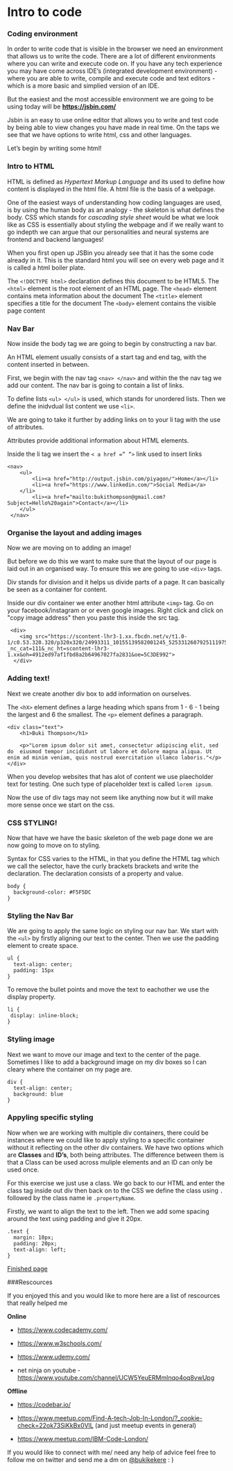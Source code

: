 # Intro to code

### Coding environment

In order to write code that is visible in the browser we need an environment that allows us to write the code. There are a lot of different environments where you can write and execute code on. If you have any tech experience you may have come across IDE’s (integrated development environment) - where you are able to write, compile and execute code and text editors - which is a more basic and simplied version of an IDE.

But the easiest and the most accessible environment we are going to be using today will be **https://jsbin.com/**

Jsbin is an easy to use online editor that allows you to write and test code by being able to view changes you have made in real time. On the taps we see that we have options to write html, css and other languages. 

Let’s begin by writing some html! 

### Intro to HTML

HTML is defined as *Hypertext Markup Language* and its used to define how content is displayed in the html file. A html file is the basis of a webpage.

One of the easiest ways of understanding how coding languages are used, is by using the human body as an analogy - the skeleton is what defines the body. CSS which stands for  *cascading style sheet* would be what we look like as CSS is essentially about styling the webpage and if we really want to go indepth we can argue that our personalities and neural systems are frontend and backend languages!

When you first open up JSBin you already see that it has the some code already in it. This is the standard html you will see on every web page and it is called a html boiler plate. 

The `<!DOCTYPE html>` declaration defines this document to be HTML5.
The `<html>` element is the root element of an HTML page.
The `<head>` element contains meta information about the document
The `<title>` element specifies a title for the document
The `<body>` element contains the visible page content

### Nav Bar
Now inside the body tag we are going to begin by constructing a nav bar.

An HTML element usually consists of a start tag and end tag, with the content inserted in between.
 
First, we begin with the nav tag `<nav> </nav>` and within the the nav tag we add our content. The nav bar is going to contain a list of links.
 
To define lists `<ul> </ul>` is used, which stands for unordered lists. Then we define the inidvdual list content we use `<li>`.
 
We are going to take it further by adding links on to your li tag with the use of attributes.
 
Attributes provide additional information about HTML elements.
 
Inside the li tag we insert the `< a href =” ”>` link used to insert links
 

~~~
<nav>
    <ul>
    	<li><a href="http://output.jsbin.com/piyagon/">Home</a></li>
		<li><a href="https://www.linkedin.com/">Social Media</a>
	</li>
		<li><a href="mailto:bukithompson@gmail.com?Subject=Hello%20again">Contact</a></li>
    </ul>
 </nav>
~~~

### Organise the layout and adding images

Now we are moving on to adding an image!
 
But before we do this we want to make sure that the layout of our page is laid out in an organised way. To ensure this we are going to use `<div>` tags.
 
Div stands for division and it helps us divide parts of a page. It can basically be seen as a container for content. 
 
Inside our div container we enter another html attribute `<img>` tag. Go on your facebook/instagram or or even google images. Right click and click on "copy image address" then you paste this inside the src tag.
 
~~~
 <div>
    <img src="https://scontent-lhr3-1.xx.fbcdn.net/v/t1.0-1/c0.53.320.320/p320x320/24993311_10155139582001245_5253312607925111975_n.jpg?_nc_cat=111&_nc_ht=scontent-lhr3-1.xx&oh=4912ed97af1fbd8a2b64967027fa2831&oe=5C3DE992">
  </div>
~~~

### Adding text!

Next we create another div box to add information on ourselves.
 
The `<hX>` element defines a large heading which spans from 1 - 6 - 1 being the largest and 6 the smallest.
The `<p>` element defines a paragraph. 
 
~~~
<div class="text">
    <h1>Buki Thompson</h1>
 
    <p>"Lorem ipsum dolor sit amet, consectetur adipiscing elit, sed do  eiusmod tempor incididunt ut labore et dolore magna aliqua. Ut enim ad minim veniam, quis nostrud exercitation ullamco laboris."</p>
</div>
~~~ 

When you develop websites that has alot of content we use plaecholder text for testing. One such type of placeholder text is called `lorem ipsum`.
 
Now the use of div tags may not seem like anything now but it will make more sense once we start on the css.

### CSS STYLING!

Now that have we have the basic skeleton of the web page done we are now going to move on to styling.

Syntax for CSS varies to the HTML, in that you define the HTML tag which we call the selector, have the curly brackets brackets and write the declaration. The declaration consists of a property and value.

~~~
body {
  background-color: #F5F5DC
}
~~~

### Styling the Nav Bar
We are going to apply the same logic on styling our nav bar. We start with the `<ul>` by firstly aligning our text to the center. Then we use the padding element to create space.

~~~
ul {
  text-align: center;
  padding: 15px
}
~~~

To remove the bullet points and move the text to eachother we use the display property.

~~~
li {
 display: inline-block;  
}
~~~

### Styling image

Next we want to move our image and text to the center of the page. Sometimes I like to add a background image on my div boxes so I can cleary where the container on my page are.

~~~
div {
  text-align: center;
  background: blue
}
~~~

### Appyling specific styling

Now when we are working with multiple div containers, there could be instances where we could like to apply styling to a specific container without it reflecting on the other div containers. We have two options which are **Classes** and **ID’s**, both being attributes. The difference between them is that a Class can be used across muliple elements and an ID can only be used once.

For this exercise we just use a class. We go back to our HTML and enter the class tag inside out div then back on to the CSS we define the class using `.` followed by the class name ie `.propertyName`.

Firstly, we want to align the text to the left. Then we add some spacing around the text using padding and give it 20px.

~~~[]()
.text {
  margin: 10px;
  padding: 20px;
  text-align: left;
}
~~~

[Finished page](https://output.jsbin.com/naxujok/1)

###Rescources

If you enjoyed this and you would like to more here are a list of rescources that really helped me

**Online**

* https://www.codecademy.com/

* https://www.w3schools.com/

* https://www.udemy.com/

* net ninja on youtube - https://www.youtube.com/channel/UCW5YeuERMmlnqo4oq8vwUpg


**Offline**

* https://codebar.io/

* https://www.meetup.com/Find-A-tech-Job-In-London/?_cookie-check=22ok73SiKkBx0VlL (and just meetup events in general)

* https://www.meetup.com/IBM-Code-London/


If you would like to connect with me/ need any help of advice feel free to follow me on twitter and send me a dm on [@bukikekere](https://twitter.com/bukikekere?lang=en) : )